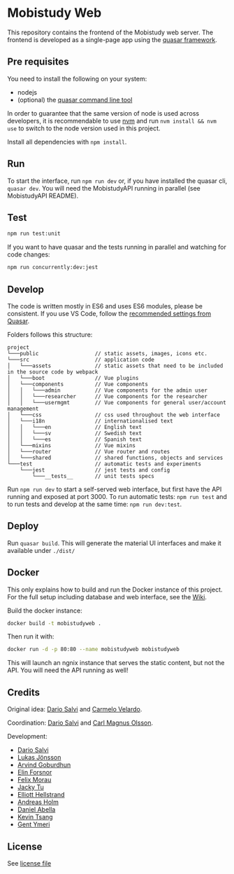 # Mobistudy Web

This repository contains the frontend of the Mobistudy web server.
The frontend is developed as a single-page app using the [quasar framework](https://quasar-framework.org/).

## Pre requisites

You need to install the following on your system:

- nodejs
- (optional) the [quasar command line tool](https://quasar.dev/quasar-cli/installation)

In order to guarantee that the same version of node is used across developers, it is recommendable to use [nvm](https://github.com/nvm-sh/nvm) and run `nvm install && nvm use` to switch to the node version used in this project.

Install all dependencies with `npm install`.

## Run

To start the interface, run `npm run dev` or, if you have installed the quasar cli, `quasar dev`.
You will need the MobistudyAPI running in parallel (see MobistudyAPI README).

## Test

```bash
npm run test:unit
```

If you want to have quasar and the tests running in parallel and watching for code changes:

```bash
npm run concurrently:dev:jest
```

## Develop

The code is written mostly in ES6 and uses ES6 modules, please be consistent.
If you use VS Code, follow the [recommended settings from Quasar](https://quasar.dev/start/vs-code-configuration#Introduction).

Folders follows this structure:
```
project
└───public                  // static assets, images, icons etc.
└───src                     // application code
│   └───assets              // static assets that need to be included in the source code by webpack
│   └───boot                // Vue plugins
│   └───components          // Vue components
│   │   └───admin           // Vue components for the admin user
│   │   └───researcher      // Vue components for the researcher
│   │   └───usermgmt        // Vue components for general user/account management
│   └───css                 // css used throughout the web interface
│   └───i18n                // internationalised text
│   │   └───en              // English text
│   │   └───sv              // Swedish text
│   │   └───es              // Spanish text
│   └───mixins              // Vue mixins
│   └───router              // Vue router and routes
│   └───shared              // shared functions, objects and services
└───test                    // automatic tests and experiments
    └───jest                // jest tests and config
        └───__tests__       // unit tests specs
```

Run `npm run dev` to start a self-served web interface, but first have the API running and exposed at port 3000.
To run automatic tests: `npm run test` and to run tests and develop at the same time: `npm run dev:test`.

## Deploy

Run `quasar build`. This will generate the material UI interfaces and make it available under `./dist/`

## Docker

This only explains how to build and run the Docker instance of this project.
For the full setup including database and web interface, see the
[Wiki](https://github.com/Mobistudy/MobistudyAPI/wiki/Docker-setup).

Build the docker instance:

```bash
docker build -t mobistudyweb .
```

Then run it with:

```bash
docker run -d -p 80:80 --name mobistudyweb mobistudyweb
```

This will launch an ngnix instance that serves the static content, but not the API.
You will need the API running as well!

## Credits

Original idea: [Dario Salvi](https://github.com/dariosalvi78) and [Carmelo Velardo](https://github.com/2dvisio).

Coordination: [Dario Salvi](https://github.com/dariosalvi78) and [Carl Magnus Olsson](https://github.com/Trasselkalle).

Development:

- [Dario Salvi](https://github.com/dariosalvi78)
- [Lukas Jönsson](https://github.com/LukasJnsson)
- [Arvind Goburdhun](https://github.com/arvgo)
- [Elin Forsnor](https://github.com/elinforsnor)
- [Felix Morau](https://github.com/femosc2)
- [Jacky Tu](https://github.com/jackytu99)
- [Elliott Hellstrand](https://github.com/Elliott0121)
- [Andreas Holm](https://github.com/HeyOooh)
- [Daniel Abella](https://github.com/assimilate)
- [Kevin Tsang](https://github.com/kevinchtsang)
- [Gent Ymeri](https://github.com/gentymeri)

## License

See [license file](LICENSE)
